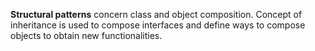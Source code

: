 **Structural patterns** concern class and object composition. Concept of inheritance is used to compose interfaces and define ways to compose objects to obtain new functionalities.

